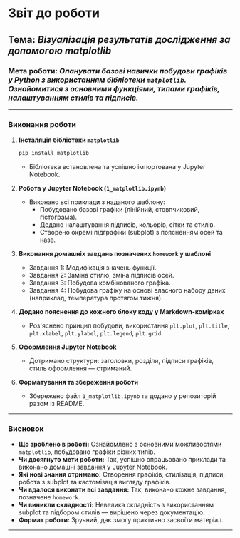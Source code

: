 # Звіт до роботи

## Тема: _Візуалізація результатів дослідження за допомогою matplotlib_

### Мета роботи: _Опанувати базові навички побудови графіків у Python з використанням бібліотеки `matplotlib`. Ознайомитися з основними функціями, типами графіків, налаштуванням стилів та підписів._

---

### Виконання роботи

1. **Інсталяція бібліотеки `matplotlib`**
    ```bash
    pip install matplotlib
    ```
    - Бібліотека встановлена та успішно імпортована у Jupyter Notebook.

2. **Робота у Jupyter Notebook (`1_matplotlib.ipynb`)**
    - Виконано всі приклади з наданого шаблону:
        - Побудовано базові графіки (лінійний, стовпчиковий, гістограма).
        - Додано налаштування підписів, кольорів, сітки та стилів.
        - Створено окремі підграфіки (subplot) з поясненням осей та назв.

3. **Виконання домашніх завдань позначених `homework` у шаблоні**
    - Завдання 1: Модифікація значень функції.
    - Завдання 2: Заміна стилю, зміна підписів осей.
    - Завдання 3: Побудова комбінованого графіка.
    - Завдання 4: Побудова графіку на основі власного набору даних (наприклад, температура протягом тижня).

4. **Додано пояснення до кожного блоку коду у Markdown-комірках**
    - Роз'яснено принцип побудови, використання `plt.plot`, `plt.title`, `plt.xlabel`, `plt.ylabel`, `plt.legend`, `plt.grid`.

5. **Оформлення Jupyter Notebook**
    - Дотримано структури: заголовки, розділи, підписи графіків, стиль оформлення — стриманий.

6. **Форматування та збереження роботи**
    - Збережено файл `1_matplotlib.ipynb` та додано у репозиторій разом із README.

---

### Висновок

- **Що зроблено в роботі:** Ознайомлено з основними можливостями `matplotlib`, побудовано графіки різних типів.
- **Чи досягнуто мети роботи:** Так, успішно опрацьовано приклади та виконано домашні завдання у Jupyter Notebook.
- **Які нові знання отримано:** Створення графіків, стилізація, підписи, робота з subplot та кастомізація вигляду графіків.
- **Чи вдалося виконати всі завдання:** Так, виконано кожне завдання, позначене `homework`.
- **Чи виникли складності:** Невелика складність з використанням subplot та підбором стилів — вирішено через документацію.
- **Формат роботи:** Зручний, дає змогу практично засвоїти матеріал.

---

